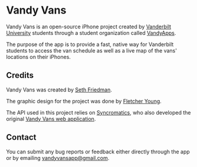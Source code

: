 Vandy Vans
==========

Vandy Vans is an open-source iPhone project created by [Vanderbilt University](http://vanderbilt.edu) students through a student organization called [VandyApps](https://www.facebook.com/VandyMobile).

The purpose of the app is to provide a fast, native way for Vanderbilt students to access the van schedule as well as a live map of the vans' locations on their iPhones.

## Credits

Vandy Vans was created by [Seth Friedman](https://github.com/sethfri).

The graphic design for the project was done by [Fletcher Young](http://vandycommodore.deviantart.com/).

The API used in this project relies on [Syncromatics](http://www.syncromatics.com/), who also developed the original [Vandy Vans web application](http://vandyvans.com/).

## Contact

You can submit any bug reports or feedback either directly through the app or by emailing [vandyvansapp@gmail.com](mailto:vandyvansapp@gmail.com).
